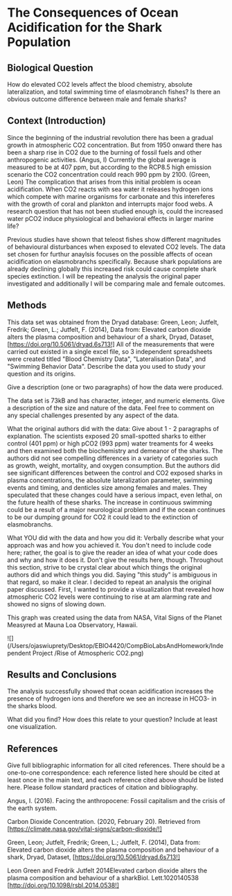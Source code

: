 # The Consequences of Ocean Acidification for the Shark Population 

## Biological Question

How do elevated CO2 levels affect the blood chemistry, absolute lateralization, and total swimming time of elasmobranch fishes? Is there an obvious outcome difference between male and female sharks?

## Context (Introduction)

Since the beginning of the industrial revolution there has been a gradual growth in atmospheric CO2 concentration. But from 1950 onward there has been a sharp rise in CO2 due to the burning of fossil fuels and other anthropogenic activities. (Angus, I) Currently the global average is measured to be at 407 ppm, but according to the RCP8.5 high emission scenario the CO2 concentration could reach 990 ppm by 2100. (Green, Leon) The complication that arises from this initial problem is ocean acidification. When CO2 reacts with sea water it releases hydrogen ions which compete with marine organisms for carbonate and this intereferes with the growth of coral and plankton and interrupts major food webs. A research question that has not been studied enough is, could the increased water pCO2 induce physiological and behavioral effects in larger marine life? 

Previous studies have shown that teleost fishes show different magnitudes of behavioural disturbances when exposed to elevated CO2 levels. The data set chosen for furthur anaylsis focuses on the possible affects of ocean acidification on elasmobranchs specifically. Because shark populations are already declining globally this increased risk could cause complete shark species extinction. I will be repeating the analysis the original paper investigated and additionally I will be comparing male and female outcomes. 

## Methods 

This data set was obtained from the Dryad database: Green, Leon; Jutfelt, Fredrik; Green, L.; Jutfelt, F. (2014), Data from: Elevated carbon dioxide alters the plasma composition and behaviour of a shark, Dryad, Dataset,[https://doi.org/10.5061/dryad.6s713!] 
All of the measurements that were carried out existed in a single excel file, so 3 independent spreadsheets were created  titled "Blood Chemistry Data", "Lateralisation Data", and "Swimming Behavior Data". 
Describe the data you used to study your question and its origins. 


Give a description (one or two paragraphs) of how the data were produced.

The data set is 73kB and has character, integer, and numeric elements. 
Give a description of the size and nature of the data. Feel free to comment on any special challenges presented by any aspect of the data.

What the original authors did with the data:
Give about 1 - 2 paragraphs of explanation.  The scientists exposed 20 small-spotted sharks to either control (401 ppm) or high pCO2 (993 ppm) water treaments for 4 weeks and then examined both the biochemistry and demeanor of the sharks. The authors did not see compelling differences in a variety of categories such as growth, weight, mortality, and oxygen consumption. But the authors did see significant differences between the control and CO2 exposed sharks in plasma concentrations, the absolute lateralization parameter, swimming events and timing, and denticles size among females and males. They speculated that these changes could have a serious impact, even lethal, on the future health of these sharks. The increase in continuous swimming could be a result of a major neurological problem and if the ocean continues to be our dumping ground for CO2 it could lead to the extinction of elasmobranchs. 

What YOU did with the data and how you did it:
Verbally describe what your approach was and how you achieved it. You don't need to include code here; rather, the goal is to give the reader an idea of what your code does and why and how it does it. Don't give the results here, though. Throughout this section, strive to be crystal clear about which things the original authors did and which things you did. Saying "this study" is ambiguous in that regard, so make it clear.
I decided to repeat an analysis the original paper discussed. First, I wanted to provide a visualization that revealed how atmospheric CO2 levels were continuing to rise at am alarming rate and showed no signs of slowing down. 

This graph was created using the data from NASA, Vital Signs of the Planet Measyred at Mauna Loa Observatory, Hawaii.

![](/Users/ojaswiuprety/Desktop/EBIO4420/CompBioLabsAndHomework/Independent Project /Rise of Atmospheric CO2.png)

## Results and Conclusions

The analysis successfully showed that ocean acidification increases the presence of hydrogen ions and therefore we see an increase in HCO3- in the sharks blood. 

What did you find? How does this relate to your question? Include at least one visualization.

## References 

Give full bibliographic information for all cited references. There should be a one-to-one correspondence: each reference listed here should be cited at least once in the main text, and each reference cited above should be listed here. Please follow standard practices of citation and bibliography.

Angus, I. (2016). Facing the anthropocene: Fossil capitalism and the crisis of the earth system.

Carbon Dioxide Concentration. (2020, February 20). Retrieved from [https://climate.nasa.gov/vital-signs/carbon-dioxide/!]

Green, Leon; Jutfelt, Fredrik; Green, L.; Jutfelt, F. (2014), Data from: Elevated carbon dioxide alters the plasma composition and behaviour of a shark, Dryad, Dataset,
[https://doi.org/10.5061/dryad.6s713!]

Leon Green and Fredrik Jutfelt 2014Elevated carbon dioxide alters the plasma composition and behaviour of a sharkBiol. Lett.1020140538
[http://doi.org/10.1098/rsbl.2014.0538!]
